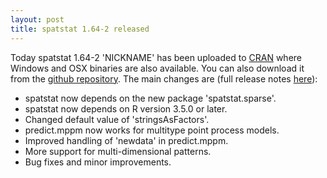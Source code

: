 ```yaml
---
layout: post
title: spatstat 1.64-2 released
---
```


Today spatstat 1.64-2 'NICKNAME' has been uploaded to
[CRAN](http://www.cran.r-project.org/web/packages/spatstat/) where
Windows and OSX binaries are also available. You can also download it
from the [github
repository](https://github.com/spatstat/spatstat/releases/tag/v1.64-2).
The main changes are (full release notes
[here](releasenotes/spatstat-1.64-2.html)):

* spatstat now depends on the new package 'spatstat.sparse'.
* spatstat now depends on R version 3.5.0 or later.
* Changed default value of 'stringsAsFactors'.
* predict.mppm now works for multitype point process models.
* Improved handling of 'newdata' in predict.mppm.
* More support for multi-dimensional patterns.
* Bug fixes and minor improvements.
